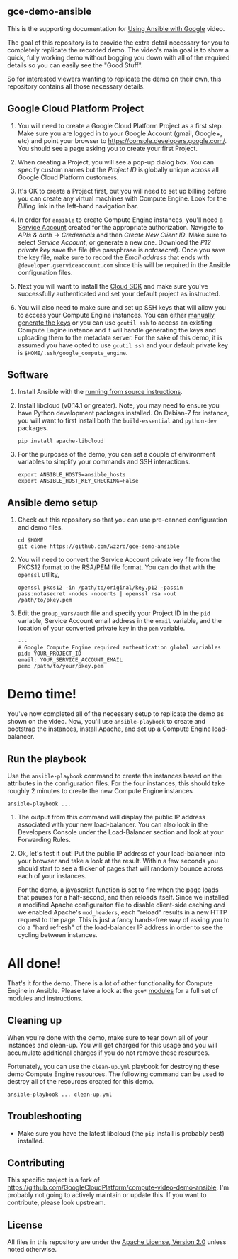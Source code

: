 ## gce-demo-ansible

This is the supporting documentation for
<a href='https://www.youtube.com/watch?v=FF-HfP_OHpU'>Using Ansible with Google</a>
video.

The goal of this repository is to provide the extra detail necessary for
you to completely replicate the recorded demo. The video's main goal
is to show a quick, fully working demo without bogging you down with all
of the required details so you can easily see the "Good Stuff".

So for interested viewers wanting to replicate the demo on their own, this
repository contains all those necessary details.

## Google Cloud Platform Project

1. You will need to create a Google Cloud Platform Project as a first step.
Make sure you are logged in to your Google Account (gmail, Google+, etc) and
point your browser to https://console.developers.google.com/.  You should see a
page asking you to create your first Project.

1. When creating a Project, you will see a pop-up dialog box. You can specify
custom names but the *Project ID* is globally unique across all Google Cloud
Platform customers.

1. It's OK to create a Project first, but you will need to set up billing
before you can create any virtual machines with Compute Engine. Look for the
*Billing* link in the left-hand navigation bar.

1. In order for `ansible` to create Compute Engine instances, you'll need a
[Service Account](https://developers.google.com/console/help/#service_accounts)
created for the appropriate authorization. Navigate to
*APIs &amp; auth -&gt; Credentials* and then *Create New Client ID*. Make sure
to select *Service Account*, or generate a new one. Download the *P12 private
key* save the file (the passphrase is *notasecret*). Once you save the key
file, make sure to record the *Email address* that ends with
`@developer.gserviceaccount.com` since this will be required in the Ansible
configuration files.

1. Next you will want to install the [Cloud SDK](https://developers.google.com/cloud/sdk/)
and make sure you've successfully authenticated and set your default project
as instructed.

1. You will also need to make sure and set up SSH keys that will allow you to
access your Compute Engine instances. You can either
[manually generate the keys](https://developers.google.com/compute/docs/console#sshkeys)
or you can use `gcutil ssh` to access an existing Compute Engine instance
and it will handle generating the keys and uploading them to the metadata
server. For the sake of this demo, it is assumed you have opted to use
`gcutil ssh` and your default private key is `$HOME/.ssh/google_compute_engine`.

## Software

1. Install Ansible with the
[running from source instructions](http://docs.ansible.com/intro_installation.html#running-from-source).


1. Install libcloud (v0.14.1 or greater). Note, you may need to ensure you
have Python development packages installed. On Debian-7 for instance, you will
want to first install both the `build-essential` and `python-dev` packages.
    ```
    pip install apache-libcloud
    ```
1. For the purposes of the demo, you can set a couple of environment variables
to simplify your commands and SSH interactions.
    ```
    export ANSIBLE_HOSTS=ansible_hosts
    export ANSIBLE_HOST_KEY_CHECKING=False
    ```

## Ansible demo setup

1. Check out this repository so that you can use pre-canned configuration
and demo files.
    ```
    cd $HOME
    git clone https://github.com/wzzrd/gce-demo-ansible
    ```

1. You will need to convert the Service Account private key file from the
PKCS12 format to the RSA/PEM file format.  You can do that with the `openssl`
utility,
    ```
    openssl pkcs12 -in /path/to/original/key.p12 -passin pass:notasecret -nodes -nocerts | openssl rsa -out /path/to/pkey.pem
    ```

1. Edit the `group_vars/auth` file and specify your Project ID in the
`pid` variable, Service Account email address in the `email` variable,
and the location of your converted private key in the `pem` variable.
    ```
    ---
    # Google Compute Engine required authentication global variables
    pid: YOUR_PROJECT_ID
    email: YOUR_SERVICE_ACCOUNT_EMAIL
    pem: /path/to/your/pkey.pem
    ```

# Demo time!

You've now completed all of the necessary setup to replicate the demo as
shown on the video. Now, you'll use `ansible-playbook` to create and bootstrap
the instances, install Apache, and set up a Compute Engine load-balancer.

## Run the playbook

Use the `ansible-playbook` command to create the instances based on the
attributes in the configuration files. For the four instances, this
should take roughly 2 minutes to create the new Compute Engine
instances

```
ansible-playbook ...
```

1. The output from this command will display the public IP address associated
with your new load-balancer. You can also look in the Developers Console
under the Load-Balancer section and look at your Forwarding Rules.

1. Ok, let's test it out! Put the public IP address of your load-balancer into
your browser and take a look at the result. Within a few seconds you should
start to see a flicker of pages that will randomly bounce across each of your
instances.

    For the demo, a javascript function is set to fire when the page loads
that pauses for a half-second, and then reloads itself. Since we installed
a modified Apache configuraiton file to disable client-side caching *and* we
enabled Apache's `mod_headers`, each "reload" results in a new HTTP request
to the page. This is just a fancy hands-free way of asking you to do a
"hard refresh" of the load-balancer IP address in order to see the cycling
between instances.

# All done!

That's it for the demo. There is a lot of other functionality for
Compute Engine in Ansible. Please take a look at the `gce*`
[modules](http://docs.ansible.com/list_of_cloud_modules.html) for a full set
of modules and instructions.

## Cleaning up

When you're done with the demo, make sure to tear down all of your
instances and clean-up. You will get charged for this usage and you will
accumulate additional charges if you do not remove these resources.

Fortunately, you can use the `clean-up.yml` playbook for destroying these
demo Compute Engine resources. The following command can be used to destroy
all of the resources created for this demo.

```
ansible-playbook ... clean-up.yml
```

## Troubleshooting

* Make sure you have the latest libcloud (the `pip` install is probably best)
  installed.

## Contributing

This specific project is a fork of
https://github.com/GoogleCloudPlatform/compute-video-demo-ansible. I'm probably
not going to actively maintain or update this. If you want to contribute,
please look upstream.

## License
All files in this repository are under the
[Apache License, Version 2.0](LICENSE) unless noted otherwise.


